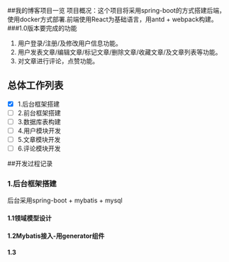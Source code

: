 ##我的博客项目一览
项目概况：这个项目将采用spring-boot的方式搭建后端，使用docker方式部署.前端使用React为基础语言，用antd + webpack构建。
###1.0版本要完成的功能

1. 用户登录/注册/及修改用户信息功能。
2. 用户发表文章/编辑文章/标记文章/删除文章/收藏文章/及文章列表等功能。
3. 对文章进行评论，点赞功能。

## 总体工作列表

- [x] 1.后台框架搭建
- [ ] 2.前台框架搭建
- [ ] 3.数据库表构建
- [ ] 4.用户模块开发
- [ ] 5.文章模块开发
- [ ] 6.评论模块开发

##开发过程记录
### 1.后台框架搭建

后台采用spring-boot + mybatis + mysql

#### 1.1领域模型设计



#### 1.2Mybatis接入-用generator组件



#### 1.3

